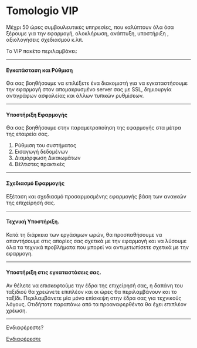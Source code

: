 # Tomologio VIP

<p class="lead">Μέχρι 50 ώρες συμβουλευτικές υπηρεσίες, που καλύπτουν όλα όσα ξέρουμε για την εφαρμογή, ολοκλήρωση, ανάπτυξη, υποστήριξη , αξιολογήσεις σχεδιασμού κ.λπ.</p>

Το VIP πακέτο περιλαμβάνει:

---

#### Εγκατάσταση και Ρύθμιση

Θα σας βοηθήσουμε να επιλέξετε ένα διακομιστή για να εγκαταστήσουμε την εφαρμογή στον απομακρυσμένο server σας με SSL, δημιουργία αντιγράφων ασφαλείας και άλλων τυπικών ρυθμίσεων.

---

#### Υποστήριξη Εφαρμογής

Θα σας βοηθήσουμε στην παραμετροποίηση της εφαρμογής  στα μέτρα της εταιρεία σας.

1. Ρύθμιση του συστήματος
2. Εισαγωγή δεδομένων
3. Διαμόρφωση Δικαιωμάτων
4. Βέλτιστες πρακτικές

---

#### Σχεδιασμό Εφαρμογής

Εξέταση και σχεδιασμό προσαρμοσμένης εφαρμογής βάση των αναγκών της επιχείρησή σας.

---

#### Τεχνική Υποστήριξη.

Κατά τη διάρκεια των εργάσιμων ωρών, θα προσπαθήσουμε να απαντήσουμε στις απορίες σας σχετικά με την εφαρμογή και να λύσουμε όλα τα τεχνικά προβλήματα που μπορεί να αντιμετωπίσετε σχετικά με την εφαρμογη.

---

#### Υποστήριξη στις εγκαταστάσεις σας.

Αν θέλετε να επισκεφτούμε την έδρα της επιχείρησή σας, η δαπάνη του ταξιδιού θα χρεώνετε επιπλέον και οι ώρες θα περιλαμβάνουν και το ταξίδι. Περιλαμβάνετε μία μόνο επίσκεψη στην έδρα σας για τεχνικούς λόγους.
Οτιδήποτε παραπάνω από τα προαναφερθέντα θα έχει επιπλέον χρέωση.

---



Ενδιαφέρεστε?

<a href="/contact" class="blue button">Ενδιαφέρεστε</a>
